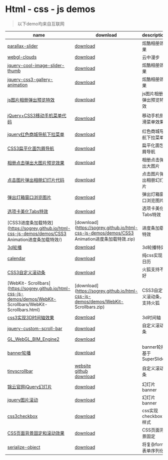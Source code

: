 # Html - css - js demos

> 以下demo均来自互联网



|name|download|description|preview|
|----|--------|-----------|-------|
|[parallax-slider](https://sogrey.github.io/html-css-js-demos/demos/parallax-slider/)|[download](https://sogrey.github.io/html-css-js-demos/demos/parallax-slider.zip)|炫酷相册效果|<center><a href="https://sogrey.github.io/html-css-js-demos/art/parallax-slider.jpg"><img src="https://sogrey.github.io/html-css-js-demos/art/parallax-slider.jpg" width="50%"/></a></center>|
|[webgl-clouds](https://sogrey.github.io/html-css-js-demos/demos/webgl-clouds/)|[download](https://sogrey.github.io/html-css-js-demos/demos/webgl-clouds.zip)|云中漫步|<center><a href="https://sogrey.github.io/html-css-js-demos/art/webgl_clouds.jpg"><img src="https://sogrey.github.io/html-css-js-demos/art/webgl_clouds.jpg" width="50%"/></a></center>|
|[jquery-cool-image-slider-thumb](https://sogrey.github.io/html-css-js-demos/demos/jquery-cool-image-slider-thumb/)|[download](https://sogrey.github.io/html-css-js-demos/demos/jquery-cool-image-slider-thumb.zip)|炫酷相册效果|<center><a href="https://sogrey.github.io/html-css-js-demos/art/jquery-cool-image-slider-thumb.jpg"><img src="https://sogrey.github.io/html-css-js-demos/art/jquery-cool-image-slider-thumb.jpg" width="50%"/></a></center>|
|[jquery-css3-gallery-animation](https://sogrey.github.io/html-css-js-demos/demos/jquery-css3-gallery-animation/)|[download](https://sogrey.github.io/html-css-js-demos/demos/jquery-css3-gallery-animation.zip)|炫酷相册效果|<center><a href="https://sogrey.github.io/html-css-js-demos/art/jquery-css3-gallery-animation.gif"><img src="https://sogrey.github.io/html-css-js-demos/art/jquery-css3-gallery-animation.gif" width="50%"/></a></center>|
|[js图片相册弹出预览特效](https://sogrey.github.io/html-css-js-demos/demos/js图片相册弹出预览特效/)|[download](https://sogrey.github.io/html-css-js-demos/demos/js图片相册弹出预览特效.zip)|js图片相册弹出预览特效|<center><a href="https://sogrey.github.io/html-css-js-demos/art/js图片相册弹出预览特效.gif"><img src="https://sogrey.github.io/html-css-js-demos/art/js图片相册弹出预览特效.gif" width="50%"/></a></center>|
|[jQuery+CSS3移动手机菜单代码](https://sogrey.github.io/html-css-js-demos/demos/jQuery+CSS3移动手机菜单代码/)|[download](https://sogrey.github.io/html-css-js-demos/demos/jQuery+CSS3移动手机菜单代码.zip)|移动手机侧滑菜单效果|<center><a href="https://raw.githubusercontent.com/Sogrey/html-css-js-demos/master/art/jQuery%2BCSS3%E7%A7%BB%E5%8A%A8%E6%89%8B%E6%9C%BA%E8%8F%9C%E5%8D%95%E4%BB%A3%E7%A0%81.gif"><img src="https://raw.githubusercontent.com/Sogrey/html-css-js-demos/master/art/jQuery%2BCSS3%E7%A7%BB%E5%8A%A8%E6%89%8B%E6%9C%BA%E8%8F%9C%E5%8D%95%E4%BB%A3%E7%A0%81.gif" width="50%"/></a></center>|
|[jquery红色商城导航下拉菜单](https://sogrey.github.io/html-css-js-demos/demos/jquery红色商城导航下拉菜单/)|[download](https://sogrey.github.io/html-css-js-demos/demos/jquery红色商城导航下拉菜单.zip)|红色商城导航下拉菜单|<center><a href="https://raw.githubusercontent.com/Sogrey/html-css-js-demos/master/art/jquery红色商城导航下拉菜单.jpg"><img src="https://raw.githubusercontent.com/Sogrey/html-css-js-demos/master/art/jquery红色商城导航下拉菜单.jpg" width="50%"/></a></center>|
|[CSS3扁平化面包屑导航](https://sogrey.github.io/html-css-js-demos/demos/CSS3扁平化面包屑导航/)|[download](https://sogrey.github.io/html-css-js-demos/demos/CSS3扁平化面包屑导航.zip)|扁平化面包屑导航|<center><a href="https://raw.githubusercontent.com/Sogrey/html-css-js-demos/master/art/CSS3扁平化面包屑导航.jpg"><img src="https://raw.githubusercontent.com/Sogrey/html-css-js-demos/master/art/CSS3扁平化面包屑导航.jpg" width="50%"/></a></center>|
|[相册点击弹出大图片预览效果](https://sogrey.github.io/html-css-js-demos/demos/jquery相册点击弹出大图片预览效果代码演示/)|[download](https://sogrey.github.io/html-css-js-demos/demos/jquery相册点击弹出大图片预览效果代码演示.zip)|相册点击弹出大图片|<center><a href="https://raw.githubusercontent.com/Sogrey/html-css-js-demos/master/art/jquery相册点击弹出大图片预览效果代码演示.jpg"><img src="https://raw.githubusercontent.com/Sogrey/html-css-js-demos/master/art/jquery相册点击弹出大图片预览效果代码演示.jpg" width="50%"/></a></center>|
|[点击图片弹出相册幻灯片代码](https://sogrey.github.io/html-css-js-demos/demos/jquery点击图片弹出相册幻灯片代码/)|[download](https://sogrey.github.io/html-css-js-demos/demos/jquery点击图片弹出相册幻灯片代码.zip)|点击图片弹出相册幻灯片|<center><a href="https://raw.githubusercontent.com/Sogrey/html-css-js-demos/master/art/jquery点击图片弹出相册幻灯片代码.gif"><img src="https://raw.githubusercontent.com/Sogrey/html-css-js-demos/master/art/jquery点击图片弹出相册幻灯片代码.gif" width="50%"/></a></center>|
|[弹出灯箱窗口浏览图片](https://sogrey.github.io/html-css-js-demos/demos/弹出灯箱窗口浏览图片/)|[download](https://sogrey.github.io/html-css-js-demos/demos/弹出灯箱窗口浏览图片.zip)|弹出灯箱窗口浏览图片|<center><a href="https://raw.githubusercontent.com/Sogrey/html-css-js-demos/master/art/弹出灯箱窗口浏览图片.gif"><img src="https://raw.githubusercontent.com/Sogrey/html-css-js-demos/master/art/弹出灯箱窗口浏览图片.gif" width="50%"/></a></center>|
|[选项卡美化Tabs特效](https://sogrey.github.io/html-css-js-demos/demos/Bootstrap选项卡美化Tabs特效/)|[download](https://sogrey.github.io/html-css-js-demos/demos/Bootstrap选项卡美化Tabs特效.zip)|选项卡美化Tabs特效|<center><a href="https://raw.githubusercontent.com/Sogrey/html-css-js-demos/master/art/Bootstrap选项卡美化Tabs特效.jpg"><img src="https://raw.githubusercontent.com/Sogrey/html-css-js-demos/master/art/Bootstrap选项卡美化Tabs特效.jpg" width="50%"/></a></center>|
|[CSS3进度条加载特效](https://sogrey.github.io/html-css-js-demos/demos/CSS3 Animation进度条加载特效/)|[download](https://sogrey.github.io/html-css-js-demos/demos/CSS3 Animation进度条加载特效.zip)|进度条加载特效|<center><a href="https://raw.githubusercontent.com/Sogrey/html-css-js-demos/master/art/CSS3 Animation进度条加载特效.jpg"><img src="https://raw.githubusercontent.com/Sogrey/html-css-js-demos/master/art/CSS3 Animation进度条加载特效.jpg" width="50%"/></a></center>|
|[3d轮播](https://sogrey.github.io/html-css-js-demos/demos/3d轮播/)|[download](https://sogrey.github.io/html-css-js-demos/demos/3d轮播.zip)|3d轮播特效|<center><a href="https://raw.githubusercontent.com/Sogrey/html-css-js-demos/master/art/3d轮播.jpg"><img src="https://raw.githubusercontent.com/Sogrey/html-css-js-demos/master/art/3d轮播.jpg" width="50%"/></a></center>|
|[calendar](https://sogrey.github.io/html-css-js-demos/demos/calendar/)|[download](https://sogrey.github.io/html-css-js-demos/demos/calendar.zip)|纯css实现日历|<center><a href="https://raw.githubusercontent.com/Sogrey/html-css-js-demos/master/art/calendar.jpg"><img src="https://raw.githubusercontent.com/Sogrey/html-css-js-demos/master/art/calendar.jpg" width="50%"/></a></center>|
|[CSS3自定义滚动条](https://sogrey.github.io/html-css-js-demos/demos/CSS3自定义滚动条/index.html)|[download](https://sogrey.github.io/html-css-js-demos/demos/CSS3自定义滚动条.zip)|火狐支持不好|<center><a href="https://raw.githubusercontent.com/Sogrey/html-css-js-demos/master/art/CSS3自定义滚动条.png"><img src="https://raw.githubusercontent.com/Sogrey/html-css-js-demos/master/art/CSS3自定义滚动条.png" width="50%"/></a></center>|
|[WebKit- Scrollbars](https://sogrey.github.io/html-css-js-demos/demos/WebKit- Scrollbars/WebKit- Scrollbars.html)|[download](https://sogrey.github.io/html-css-js-demos/demos/WebKit- Scrollbars.zip)|CSS3自定义滚动条，支持火狐|<center><a href="https://raw.githubusercontent.com/Sogrey/html-css-js-demos/master/art/WebKit- Scrollbars.jpg"><img src="https://raw.githubusercontent.com/Sogrey/html-css-js-demos/master/art/WebKit- Scrollbars.jpg" width="50%"/></a></center>|
|[css3实现3D时间轴效果](https://sogrey.github.io/html-css-js-demos/demos/css3实现3D时间轴效果/index.html)|[download](https://sogrey.github.io/html-css-js-demos/demos/css3实现3D时间轴效果.zip)|3d时间轴|<center><a href="https://raw.githubusercontent.com/Sogrey/html-css-js-demos/master/art/css3实现3D时间轴效果.jpg"><img src="https://raw.githubusercontent.com/Sogrey/html-css-js-demos/master/art/css3实现3D时间轴效果.jpg" width="50%"/></a></center>|
|[jquery-custom-scroll-bar](https://sogrey.github.io/html-css-js-demos/demos/jquery-custom-scroll-bar/index.html)|[download](https://sogrey.github.io/html-css-js-demos/demos/jquery-custom-scroll-bar.zip)|自定义滚动条|<center><a href="https://raw.githubusercontent.com/Sogrey/html-css-js-demos/master/art/jquery-custom-scroll-bar.jpg"><img src="https://raw.githubusercontent.com/Sogrey/html-css-js-demos/master/art/jquery-custom-scroll-bar.jpg" width="50%"/></a></center>|
|[GL_WebGL_BIM_Engine2](https://sogrey.github.io/html-css-js-demos/demos/GL_WebGL_BIM_Engine2/index.html)|[download](https://sogrey.github.io/html-css-js-demos/demos/GL_WebGL_BIM_Engine2.zip)| |<center><a href="https://raw.githubusercontent.com/Sogrey/html-css-js-demos/master/art/GL_WebGL_BIM_Engine2.jpg"><img src="https://raw.githubusercontent.com/Sogrey/html-css-js-demos/master/art/GL_WebGL_BIM_Engine2.jpg" width="50%"/></a></center>|
|[banner轮播](https://sogrey.github.io/html-css-js-demos/demos/banner轮播SuperSlide/index.html)|[download](https://sogrey.github.io/html-css-js-demos/demos/banner轮播SuperSlide.zip)|banner轮播基于SuperSlide |<center><a href="https://raw.githubusercontent.com/Sogrey/html-css-js-demos/master/art/banner轮播SuperSlide.jpg"><img src="https://raw.githubusercontent.com/Sogrey/html-css-js-demos/master/art/banner轮播SuperSlide.jpg" width="50%"/></a></center>|
|[tinyscrollbar](https://sogrey.github.io/html-css-js-demos/demos/tinyscrollbar/examples/simple/index.html)|[website](http://baijs.com/tinyscrollbar/)<br/>[github](https://github.com/wieringen/tinyscrollbar)<br/>[download](https://sogrey.github.io/html-css-js-demos/demos/tinyscrollbar.zip)|自定义滚动条|<center><a href="https://raw.githubusercontent.com/Sogrey/html-css-js-demos/master/art/tinyscrollbar.jpg"><img src="https://raw.githubusercontent.com/Sogrey/html-css-js-demos/master/art/tinyscrollbar.jpg" width="50%"/></a></center>|
|[锦云官网jQuery幻灯片](https://sogrey.github.io/html-css-js-demos/demos/锦云官网jQuery幻灯片/index.html)|[download](https://sogrey.github.io/html-css-js-demos/demos/锦云官网jQuery幻灯片.zip)|幻灯片banner|<center><a href="https://raw.githubusercontent.com/Sogrey/html-css-js-demos/master/art/锦云官网jQuery幻灯片.jpg"><img src="https://raw.githubusercontent.com/Sogrey/html-css-js-demos/master/art/锦云官网jQuery幻灯片.jpg" width="50%"/></a></center>|
|[jquery图片滚动](https://sogrey.github.io/html-css-js-demos/demos/jquery图片滚动仿QQ商城带左右按钮控制焦点图片切换滚动/index.html)|[download](https://sogrey.github.io/html-css-js-demos/demos/jquery图片滚动仿QQ商城带左右按钮控制焦点图片切换滚动.zip)|幻灯片banner|<center><a href="https://raw.githubusercontent.com/Sogrey/html-css-js-demos/master/art/jquery图片滚动仿QQ商城带左右按钮控制焦点图片切换滚动.jpg"><img src="https://raw.githubusercontent.com/Sogrey/html-css-js-demos/master/art/jquery图片滚动仿QQ商城带左右按钮控制焦点图片切换滚动.jpg" width="50%"/></a></center>|
|[css3checkbox](https://sogrey.github.io/html-css-js-demos/demos/css3checkbox/index.html)|[download](https://sogrey.github.io/html-css-js-demos/demos/css3checkbox.zip)|css实现checkbox样式|<center><a href="https://raw.githubusercontent.com/Sogrey/html-css-js-demos/master/art/css3checkbox.jpg"><img src="https://raw.githubusercontent.com/Sogrey/html-css-js-demos/master/art/css3checkbox.jpg" width="50%"/></a></center>|
|[CSS页面背景固定和滚动效果](https://sogrey.github.io/html-css-js-demos/demos/CSS页面背景固定和滚动效果/index.html)|[download](https://sogrey.github.io/html-css-js-demos/demos/CSS页面背景固定和滚动效果.zip)|CSS页面背景固定|<center><a href="https://raw.githubusercontent.com/Sogrey/html-css-js-demos/master/art/CSS页面背景固定和滚动效果.jpg"><img src="https://raw.githubusercontent.com/Sogrey/html-css-js-demos/master/art/CSS页面背景固定和滚动效果.jpg" width="50%"/></a></center>|
|[serialize-object](https://sogrey.github.io/html-css-js-demos/demos/将复杂form表单序列化serialize-object/index.html)|[download](https://sogrey.github.io/html-css-js-demos/demos/将复杂form表单序列化serialize-object.zip)|将复杂form表单序列化|<center><a href="https://raw.githubusercontent.com/Sogrey/html-css-js-demos/master/art/将复杂form表单序列化serialize-object.jpg"><img src="https://raw.githubusercontent.com/Sogrey/html-css-js-demos/master/art/将复杂form表单序列化serialize-object.jpg" width="50%"/></a></center>|